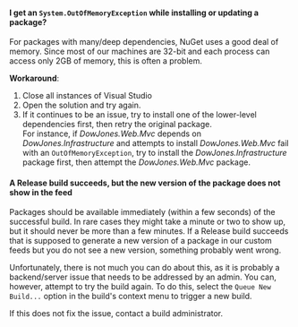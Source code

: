 #### I get an `System.OutOfMemoryException` while installing or updating a package?

For packages with many/deep dependencies, NuGet uses a good deal of memory. 
Since most of our machines are 32-bit and each process can access only 2GB of memory, this is often a problem.

**Workaround**:

1.  Close all instances of Visual Studio
2.  Open the solution and try again.
3.  If it continues to be an issue, try to install one of the lower-level dependencies first, then retry the original package.  
    For instance, if *DowJones.Web.Mvc* depends on *DowJones.Infrastructure* and attempts to install *DowJones.Web.Mvc* fail with an `OutOfMemoryException`, try to install the *DowJones.Infrastructure* package first, then attempt the *DowJones.Web.Mvc* package.

#### A Release build succeeds, but the new version of the package does not show in the feed

Packages should be available immediately (within a few seconds) of the successful build. 
In rare cases they might take a minute or two to show up, but it should never be more than a few minutes. 
If a Release build succeeds that is supposed to generate a new version of a package in our custom feeds but you do not see a new version, something probably went wrong.

Unfortunately, there is not much you can do about this, as it is probably a backend/server issue that needs to be addressed by an admin. 
You can, however, attempt to try the build again. To do this, select the `Queue New Build...` option in the build's context menu to trigger  a new build.

If this does not fix the issue, contact a build administrator.
